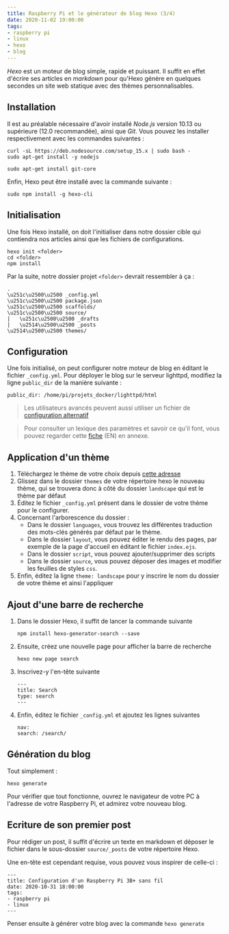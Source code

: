 ```yaml
---
title: Raspberry Pi et le générateur de blog Hexo (3/4)
date: 2020-11-02 19:00:00
tags:
- raspberry pi
- linux
- hexo
- blog
---
```



*Hexo* est un moteur de blog simple, rapide et puissant. Il suffit en effet d'écrire ses articles en *markdown* pour qu'Hexo génère en quelques secondes un site web statique avec des thèmes personnalisables.

## Installation

Il est au préalable nécessaire d'avoir installé *Node.js* version 10.13 ou supérieure (12.0 recommandée), ainsi que *Git*. Vous pouvez les installer respectivement avec les commandes suivantes :
```
curl -sL https://deb.nodesource.com/setup_15.x | sudo bash -
sudo apt-get install -y nodejs
```
```
sudo apt-get install git-core
```
Enfin, Hexo peut être installé avec la commande suivante :
```
sudo npm install -g hexo-cli
```

## Initialisation

Une fois Hexo installé, on doit l'initialiser dans notre dossier cible qui contiendra nos articles ainsi que les fichiers de configurations.

```
hexo init <folder>
cd <folder>
npm install
```

Par la suite, notre dossier projet `<folder>` devrait ressembler à ça :
```
.
\u251c\u2500\u2500 _config.yml
\u251c\u2500\u2500 package.json
\u251c\u2500\u2500 scaffolds/
\u251c\u2500\u2500 source/
|   \u251c\u2500\u2500 _drafts
|   \u2514\u2500\u2500 _posts
\u2514\u2500\u2500 themes/
```

## Configuration

Une fois initialisé, on peut configurer notre moteur de blog en éditant le fichier `_config.yml`. Pour déployer le blog sur le serveur lighttpd, modifiez la ligne `public_dir` de la manière suivante :
```
public_dir: /home/pi/projets_docker/lighttpd/html
```

> Les utilisateurs avancés peuvent aussi utiliser un fichier de [configuration alternatif](https://hexo.io/docs/configuration#Using-an-Alternate-Config)

> Pour consulter un lexique des paramètres et savoir ce qu'il font, vous pouvez regarder cette [fiche](https://hexo.io/docs/configuration) (EN) en annexe.


## Application d'un thème

1. Téléchargez le thème de votre choix depuis [cette adresse](https://hexo.io/themes/)
2. Glissez dans le dossier `themes` de votre répertoire hexo le nouveau thème, qui se trouvera donc à côté du dossier `landscape` qui est le thème par défaut
3. Éditez le fichier `_config.yml` présent dans le dossier de votre thème pour le configurer.
4. Concernant l'arborescence du dossier :
   - Dans le dossier `languages`, vous trouvez les différentes traduction des mots-clés générés par défaut par le thème.
   - Dans le dossier `layout`, vous pouvez éditer le rendu des pages, par exemple de la page d'accueil en éditant le fichier `index.ejs`.
   - Dans le dossier `script`, vous pouvez ajouter/supprimer des scripts 
   - Dans le dossier `source`, vous pouvez déposer des images et modifier les feuilles de styles `css`.
5. Enfin, éditez la ligne `theme: landscape` pour y inscrire le nom du dossier de votre thème et ainsi l'appliquer

## Ajout d'une barre de recherche

1. Dans le dossier Hexo, il suffit de lancer la commande suivante
   ```
   npm install hexo-generator-search --save
   ```
2. Ensuite, créez une nouvelle page pour afficher la barre de recherche
   ```
   hexo new page search
   ```
3. Inscrivez-y l'en-tête suivante
   ```
   ---
   title: Search
   type: search
   ---
   ```
4. Enfin, éditez le fichier `_config.yml` et ajoutez les lignes suivantes
   ```
   nav:
   search: /search/
   ```

## Génération du blog
Tout simplement :
```
hexo generate
```
Pour vérifier que tout fonctionne, ouvrez le navigateur de votre PC à l'adresse de votre Raspberry Pi, et admirez votre nouveau blog.

## Ecriture de son premier post

Pour rédiger un post, il suffit d'écrire un texte en markdown et déposer le fichier dans le sous-dossier `source/_posts` de votre répertoire Hexo. 

Une en-tête est cependant requise, vous pouvez vous inspirer de celle-ci :
```
---
title: Configuration d'un Raspberry Pi 3B+ sans fil
date: 2020-10-31 18:00:00
tags:
- raspberry pi
- linux
---
```

Penser ensuite à générer votre blog avec la commande `hexo generate`